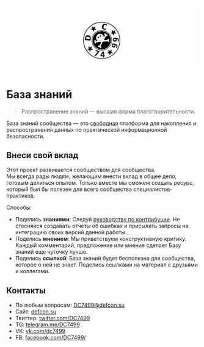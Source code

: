 ![](media/dc_logo.png)

# База знаний

> Распространение знаний &mdash; высшая форма благотворительности.

База знаний сообщества &mdash; это [свободная][free_content] платформа для накопления и распространения данных по практической информационной безопасности.

## Внеси свой вклад

Этот проект развивается сообществом для сообщества.  
Мы всегда рады людям, желающим внести вклад в общее дело, готовым делиться опытом. Только вместе мы сможем создать ресурс, который был бы полезен для всего сообщества специалистов-практиков.

Способы:

- Поделись **знаниями**: Следуй [руководству по контрибуции][contrubute]. Не стесняйся создавать отчеты об ошибках и присылать запросы на интеграцию своих версий данной работы.
- Поделись **мнением**: Мы приветствуем конструктивную критику. Каждый комментарий, предложение или мнение сделает Базу знаний еще чуточку лучше.
- Поделись **ссылкой**: База знаний будет бесполезна для сообщества, которое о ней не знает. Поделись ссылками на материал с друзьями и коллегами.

## Контакты

- По любым вопросам: [DC7499@defcon.su][dc_mail]
- Сайт: [defcon.su][dc_site]
- Твиттер: [twitter.com/DC7499][dc_twitter]
- TG: [telegram.me/DC7499][dc_telegram]
- VK: [vk.com/dc7499][dc_vk]
- FB: [facebook.com/DC7499/][dc_facebook]

[mdwiki]: http://dynalon.github.io/mdwiki/#!index.md
[mdwiki_faq]: https://dynalon.github.io/mdwiki/#!faq.md
[markdown]: https://ru.wikipedia.org/wiki/Markdown
[free_content]: https://ru.wikipedia.org/wiki/Свободный_контент
[dcg_faq]: http://defcon.su/faq/
[twitter_ax330d]: https://twitter.com/ax330d
[IT Security Catalog]: http://it-sec-catalog.info/
[contrubute]: contributing.md
[cc_license_txt]: https://creativecommons.org/licenses/by-nc/4.0/deed.ru
[dc_site]: http://defcon.su  
[dc_twitter]: https://twitter.com/DC7499 
[dc_telegram]: https://telegram.me/DC7499  
[dc_vk]: https://vk.com/dc7499
[dc_facebook]: https://www.facebook.com/DC7499/
[dc_mail]: mailto:DC7499@defcon.su
